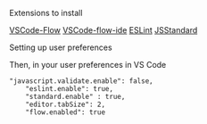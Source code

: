 Extensions to install

[VSCode-Flow](https://marketplace.visualstudio.com/items?itemName=rtorr.vscode-flow)
[VSCode-flow-ide](https://marketplace.visualstudio.com/items?itemName=gcazaciuc.vscode-flow-ide)
[ESLint](https://marketplace.visualstudio.com/items?itemName=dbaeumer.vscode-eslint)
[JSStandard](https://marketplace.visualstudio.com/items?itemName=shinnn.standard)

Setting up user preferences

Then, in your user preferences in VS Code

```
"javascript.validate.enable": false,
    "eslint.enable": true,
    "standard.enable" : true,
    "editor.tabSize": 2,
    "flow.enabled": true
```